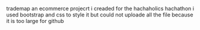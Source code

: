 trademap an ecommerce projecrt i creaded for the hachaholics hachathon
i used bootstrap and css to style it but could not uploade all the file because it is too large for github
